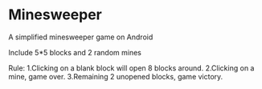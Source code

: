# Minesweeper
A simplified minesweeper game on Android

Include 5*5 blocks and 2 random mines

Rule:
1.Clicking on a blank block will open 8 blocks around.
2.Clicking on a mine, game over.
3.Remaining 2 unopened blocks, game victory.
